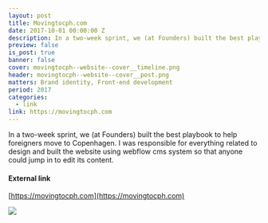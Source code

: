 ```yaml
---
layout: post
title: Movingtocph.com
date: 2017-10-01 00:00:00 Z
description: In a two-week sprint, we (at Founders) built the best playbook to help foreigners move to Copenhagen.
preview: false
is_post: true
banner: false
cover: movingtocph--website--cover__timeline.png
header: movingtocph--website--cover__post.png
matters: Brand identity, Front-end development
period: 2017
categories:
  - link
link: https://movingtocph.com
---
```


In a two-week sprint, we (at Founders) built the best playbook to help foreigners move to Copenhagen. I was responsible for everything related to design and built the website using webflow cms system so that anyone could jump in to edit its content.

#### External link

[https://movingtocph.com](https://movingtocph.com)

![](../../assets/images/posts/movingtocph--website--content--0.png)
